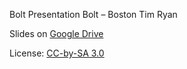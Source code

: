Bolt Presentation
Bolt – Boston
Tim Ryan

Slides on [Google Drive](https://docs.google.com/presentation/d/1DJRwYVGGYvTLegPoxa3HpqGcQ-Pf6NPW5PGMkbPZPUo/edit?usp=sharing)

License: [CC-by-SA 3.0](https://creativecommons.org/licenses/by-sa/3.0/)
